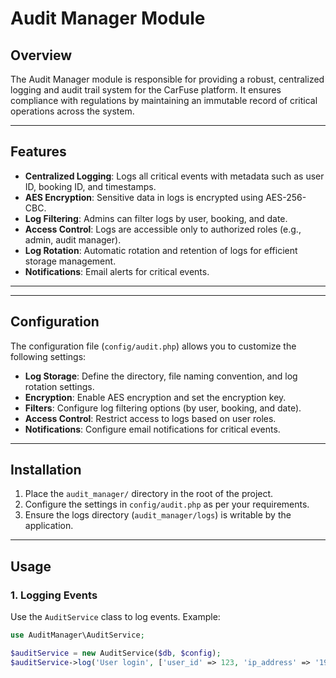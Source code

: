 # Audit Manager Module

## Overview
The Audit Manager module is responsible for providing a robust, centralized logging and audit trail system for the CarFuse platform. It ensures compliance with regulations by maintaining an immutable record of critical operations across the system.

---

## Features
- **Centralized Logging**: Logs all critical events with metadata such as user ID, booking ID, and timestamps.
- **AES Encryption**: Sensitive data in logs is encrypted using AES-256-CBC.
- **Log Filtering**: Admins can filter logs by user, booking, and date.
- **Access Control**: Logs are accessible only to authorized roles (e.g., admin, audit manager).
- **Log Rotation**: Automatic rotation and retention of logs for efficient storage management.
- **Notifications**: Email alerts for critical events.

---


---

## Configuration
The configuration file (`config/audit.php`) allows you to customize the following settings:
- **Log Storage**: Define the directory, file naming convention, and log rotation settings.
- **Encryption**: Enable AES encryption and set the encryption key.
- **Filters**: Configure log filtering options (by user, booking, and date).
- **Access Control**: Restrict access to logs based on user roles.
- **Notifications**: Configure email notifications for critical events.

---

## Installation
1. Place the `audit_manager/` directory in the root of the project.
2. Configure the settings in `config/audit.php` as per your requirements.
3. Ensure the logs directory (`audit_manager/logs`) is writable by the application.

---

## Usage
### **1. Logging Events**
Use the `AuditService` class to log events. Example:
```php
use AuditManager\AuditService;

$auditService = new AuditService($db, $config);
$auditService->log('User login', ['user_id' => 123, 'ip_address' => '192.168.0.1']);
